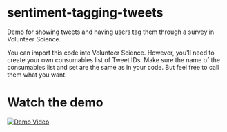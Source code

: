 # sentiment-tagging-tweets
Demo for showing tweets and having users tag them through a survey in Volunteer Science.

You can import this code into Volunteer Science. However, you'll need to create your own consumables list of Tweet IDs. Make sure the name of the consumables list and set are the same as in your code. But feel free to call them what you want. 

# Watch the demo

[![Demo Video](http://img.youtube.com/vi/XZlNybStcJ8/0.jpg)](https://www.youtube.com/watch?v=XZlNybStcJ8 "Create any chat network on Volunteer Science")
